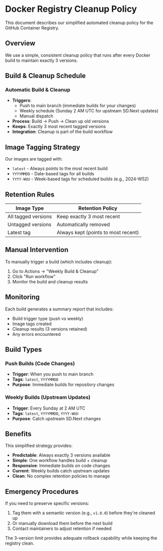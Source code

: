 # Docker Registry Cleanup Policy

This document describes our simplified automated cleanup policy for the GitHub Container Registry.

## Overview

We use a simple, consistent cleanup policy that runs after every Docker build to maintain exactly 3 versions.

## Build & Cleanup Schedule

### **Automatic Build & Cleanup**
- **Triggers**: 
  - Push to main branch (immediate builds for your changes)
  - Weekly schedule (Sunday 2 AM UTC for upstream SD.Next updates)
  - Manual dispatch
- **Process**: Build → Push → Clean up old versions
- **Keeps**: Exactly 3 most recent tagged versions
- **Integration**: Cleanup is part of the build workflow

## Image Tagging Strategy

Our images are tagged with:
- `latest` - Always points to the most recent build
- `YYYYMMDD` - Date-based tags for all builds
- `YYYY-WUU` - Week-based tags for scheduled builds (e.g., 2024-W52)

## Retention Rules

| Image Type | Retention Policy |
|------------|------------------|
| All tagged versions | Keep exactly 3 most recent |
| Untagged versions | Automatically removed |
| Latest tag | Always kept (points to most recent) |

## Manual Intervention

To manually trigger a build (which includes cleanup):

1. Go to Actions → "Weekly Build & Cleanup"
2. Click "Run workflow"
3. Monitor the build and cleanup results

## Monitoring

Each build generates a summary report that includes:
- Build trigger type (push vs weekly)
- Image tags created
- Cleanup results (3 versions retained)
- Any errors encountered

## Build Types

### **Push Builds** (Code Changes)
- **Trigger**: When you push to main branch
- **Tags**: `latest`, `YYYYMMDD`
- **Purpose**: Immediate builds for repository changes

### **Weekly Builds** (Upstream Updates)
- **Trigger**: Every Sunday at 2 AM UTC
- **Tags**: `latest`, `YYYYMMDD`, `YYYY-WUU`
- **Purpose**: Catch upstream SD.Next changes

## Benefits

This simplified strategy provides:
- **Predictable**: Always exactly 3 versions available
- **Simple**: One workflow handles build + cleanup
- **Responsive**: Immediate builds on code changes
- **Current**: Weekly builds catch upstream updates
- **Clean**: No complex retention policies to manage

## Emergency Procedures

If you need to preserve specific versions:
1. Tag them with a semantic version (e.g., `v1.0.0`) before they're cleaned up
2. Or manually download them before the next build
3. Contact maintainers to adjust retention if needed

The 3-version limit provides adequate rollback capability while keeping the registry clean.
